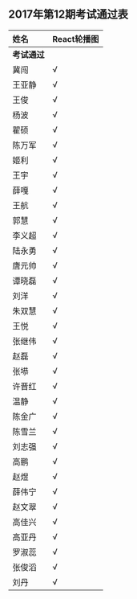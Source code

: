 ##  2017年第12期考试通过表

|姓名|React轮播图|
|:----|:----|
|**考试通过**|
|冀闯|√|
|王亚静|√|
|王俊|√|
|杨波|√|
|翟硕|√|
|陈万军|√|
|姬利|√|
|王宇|√|
|薛嘎|√|
|王航|√|
|郭慧|√|
|李义超|√|
|陆永勇|√|
|唐元帅|√|
|谭晓磊|√|
|刘洋|√|
|朱双慧|√|
|王悦|√|
|张继伟|√|
|赵磊|√|
|张塨|√|
|许晋红|√|
|温静|√|
|陈金广|√|
|陈雪兰|√|
|刘志强|√|
|高鹏|√|
|赵煜|√|
|薛伟宁|√|
|赵文翠|√|
|高佳兴|√|
|高亚丹|√|
|罗淑蕊|√|
|张俊滔|√|
|刘丹|√|

